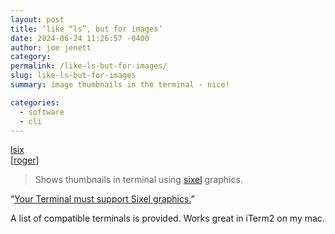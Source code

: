 ```yaml
---
layout: post
title: ‘like “ls”, but for images’
date: 2024-06-24 11:26:57 -0400
author: joe jenett
category: 
permalink: /like-ls-but-for-images/
slug: like-ls-but-for-images
summary: image thumbnails in the terminal - nice!

categories:
  - software
  - cli
---
```

<a title="GitHub - hackerb9/lsix" href="https://github.com/hackerb9/lsix">lsix</a><br>[<a href="https://pinboard.in/u:roger">roger</a>]
<blockquote><p>Shows thumbnails in terminal using <a href="https://en.wikipedia.org/wiki/Sixel" rel="nofollow">sixel</a>
graphics.</p></blockquote>
“<a title="Please note..." href="https://github.com/hackerb9/lsix?tab=readme-ov-file#your-terminal-must-support-sixel-graphics">Your Terminal must support Sixel graphics.</a>” 

A  list of compatible terminals is provided. Works great in iTerm2 on my mac.

<a style="display:none;" href="https://brid.gy/publish/mastodon"><small>(cross-posted to mastodon)</small></a>